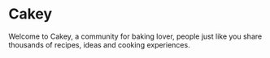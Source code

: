 # Cakey
Welcome to Cakey, a community for baking lover, people just like you share thousands of recipes, ideas and cooking experiences.
